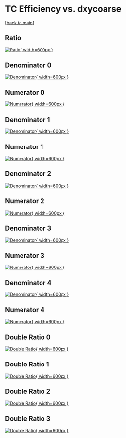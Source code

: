 # TC Efficiency vs. dxycoarse

[[back to main](./)]



## Ratio

[![Ratio](../mtv/var/TC_loweta_11_0_eff_dxycoarse.png){ width=600px }](../mtv/var/TC_loweta_11_0_eff_dxycoarse.pdf)

## Denominator 0

[![Denominator](../mtv/den/TC_loweta_11_0_eff_dxycoarse_den0.png){ width=600px }](../mtv/den/TC_loweta_11_0_eff_dxycoarse_den0.pdf)

## Numerator 0

[![Numerator](../mtv/num/TC_loweta_11_0_eff_dxycoarse_num0.png){ width=600px }](../mtv/num/TC_loweta_11_0_eff_dxycoarse_num0.pdf)

## Denominator 1

[![Denominator](../mtv/den/TC_loweta_11_0_eff_dxycoarse_den1.png){ width=600px }](../mtv/den/TC_loweta_11_0_eff_dxycoarse_den1.pdf)

## Numerator 1

[![Numerator](../mtv/num/TC_loweta_11_0_eff_dxycoarse_num1.png){ width=600px }](../mtv/num/TC_loweta_11_0_eff_dxycoarse_num1.pdf)

## Denominator 2

[![Denominator](../mtv/den/TC_loweta_11_0_eff_dxycoarse_den2.png){ width=600px }](../mtv/den/TC_loweta_11_0_eff_dxycoarse_den2.pdf)

## Numerator 2

[![Numerator](../mtv/num/TC_loweta_11_0_eff_dxycoarse_num2.png){ width=600px }](../mtv/num/TC_loweta_11_0_eff_dxycoarse_num2.pdf)

## Denominator 3

[![Denominator](../mtv/den/TC_loweta_11_0_eff_dxycoarse_den3.png){ width=600px }](../mtv/den/TC_loweta_11_0_eff_dxycoarse_den3.pdf)

## Numerator 3

[![Numerator](../mtv/num/TC_loweta_11_0_eff_dxycoarse_num3.png){ width=600px }](../mtv/num/TC_loweta_11_0_eff_dxycoarse_num3.pdf)

## Denominator 4

[![Denominator](../mtv/den/TC_loweta_11_0_eff_dxycoarse_den4.png){ width=600px }](../mtv/den/TC_loweta_11_0_eff_dxycoarse_den4.pdf)

## Numerator 4

[![Numerator](../mtv/num/TC_loweta_11_0_eff_dxycoarse_num4.png){ width=600px }](../mtv/num/TC_loweta_11_0_eff_dxycoarse_num4.pdf)

## Double Ratio 0

[![Double Ratio](../mtv/ratio/TC_loweta_11_0_eff_dxycoarse_ratio0.png){ width=600px }](../mtv/ratio/TC_loweta_11_0_eff_dxycoarse_ratio0.pdf)

## Double Ratio 1

[![Double Ratio](../mtv/ratio/TC_loweta_11_0_eff_dxycoarse_ratio1.png){ width=600px }](../mtv/ratio/TC_loweta_11_0_eff_dxycoarse_ratio1.pdf)

## Double Ratio 2

[![Double Ratio](../mtv/ratio/TC_loweta_11_0_eff_dxycoarse_ratio2.png){ width=600px }](../mtv/ratio/TC_loweta_11_0_eff_dxycoarse_ratio2.pdf)

## Double Ratio 3

[![Double Ratio](../mtv/ratio/TC_loweta_11_0_eff_dxycoarse_ratio3.png){ width=600px }](../mtv/ratio/TC_loweta_11_0_eff_dxycoarse_ratio3.pdf)

